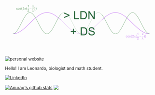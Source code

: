 
![imagem_entrada](imagem_entrada_2.png)

<br>

<p align="center">

[![personal website](https://img.shields.io/badge/-website-ff5500?style=flat&link=https://m-clark.github.io/)](https://leonardodonatonunes.github.io/pagina_leonardo/) 

Hello! I am Leonardo, biologist and math student.

[![LinkedIn](https://img.shields.io/twitter/url?color=%230077b5&label=connect&logo=linkedin&logoColor=%230077b5&style=flat&url=https://www.linkedin.com/in/michael-clark-b475b5170/)](https://www.linkedin.com/in/leonardo-donato-nunes-754aa5b8/) 

</p>

<a href="https://github.com/anuraghazra/github-readme-stats">
  <img align="center" src="https://github-readme-stats.anuraghazra1.vercel.app/api?username=LeonardoDonatoNunes&show_icons=true&include_all_commits=true&theme=chartreuse-dark" alt="Anurag's github stats" />
</a>

<a href="https://github.com/anuraghazra/github-readme-stats">
  <!-- Change the `github-readme-stats.anuraghazra1.vercel.app` to `github-readme-stats.vercel.app`  -->
  <img align="center" src="https://github-readme-stats.anuraghazra1.vercel.app/api/top-langs/?username=LeonardoDonatoNunes&layout=compact&theme=chartreuse-dark" />
</a>


<!--
**LeonardoDonatoNunes/LeonardoDonatoNunes** is a ✨ _special_ ✨ repository because its `README.md` (this file) appears on your GitHub profile.


